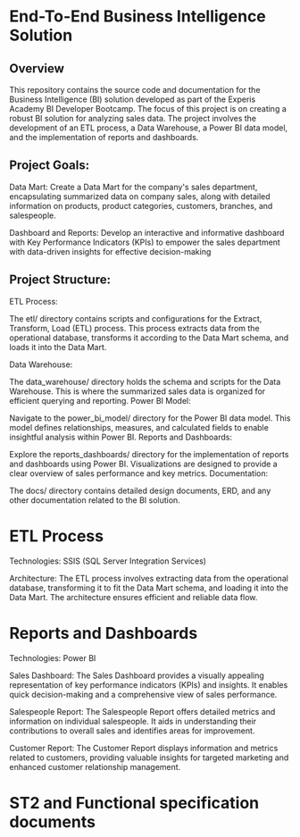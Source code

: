 
# End-To-End Business Intelligence Solution
## Overview

This repository contains the source code and documentation for the Business Intelligence (BI) solution developed as part of the Experis Academy BI Developer Bootcamp. The focus of this project is on creating a robust BI solution for analyzing sales data.
The project involves the development of an ETL process, a Data Warehouse, a Power BI data model, and the implementation of reports and dashboards.


## Project Goals:

Data Mart:
Create a Data Mart for the company's sales department, encapsulating summarized data on company sales, along with detailed information on products, product categories, customers, branches, and salespeople.

Dashboard and Reports:
Develop an interactive and informative dashboard with Key Performance Indicators (KPIs) to empower the sales department with data-driven insights for effective decision-making

## Project Structure:
ETL Process:

The etl/ directory contains scripts and configurations for the Extract, Transform, Load (ETL) process. This process extracts data from the operational database, transforms it according to the Data Mart schema, and loads it into the Data Mart.

Data Warehouse:

The data_warehouse/ directory holds the schema and scripts for the Data Warehouse. This is where the summarized sales data is organized for efficient querying and reporting.
Power BI Model:

Navigate to the power_bi_model/ directory for the Power BI data model. This model defines relationships, measures, and calculated fields to enable insightful analysis within Power BI.
Reports and Dashboards:

Explore the reports_dashboards/ directory for the implementation of reports and dashboards using Power BI. Visualizations are designed to provide a clear overview of sales performance and key metrics.
Documentation:

The docs/ directory contains detailed design documents, ERD, and any other documentation related to the BI solution.

# ETL Process
Technologies:
SSIS (SQL Server Integration Services)

Architecture:
The ETL process involves extracting data from the operational database, transforming it to fit the Data Mart schema, and loading it into the Data Mart. The architecture ensures efficient and reliable data flow.



# Reports and Dashboards
Technologies: Power BI

Sales Dashboard:
The Sales Dashboard provides a visually appealing representation of key performance indicators (KPIs) and insights. It enables quick decision-making and a comprehensive view of sales performance.

Salespeople Report:
The Salespeople Report offers detailed metrics and information on individual salespeople. It aids in understanding their contributions to overall sales and identifies areas for improvement.

Customer Report:
The Customer Report displays information and metrics related to customers, providing valuable insights for targeted marketing and enhanced customer relationship management.

# ST2 and Functional specification documents

